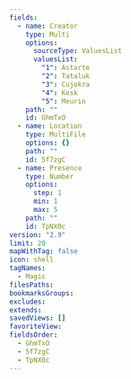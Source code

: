 ```yaml
---
fields:
  - name: Creator
    type: Multi
    options:
      sourceType: ValuesList
      valuesList:
        "1": Astarte
        "2": Tataluk
        "3": Cujokra
        "4": Kesk
        "5": Meurin
    path: ""
    id: GhmTxO
  - name: Location
    type: MultiFile
    options: {}
    path: ""
    id: 5f7zgC
  - name: Presence
    type: Number
    options:
      step: 1
      min: 1
      max: 5
    path: ""
    id: TpNX0c
version: "2.9"
limit: 20
mapWithTag: false
icon: shell
tagNames:
  - Magic
filesPaths: 
bookmarksGroups: 
excludes: 
extends: 
savedViews: []
favoriteView: 
fieldsOrder:
  - GhmTxO
  - 5f7zgC
  - TpNX0c
---
```

